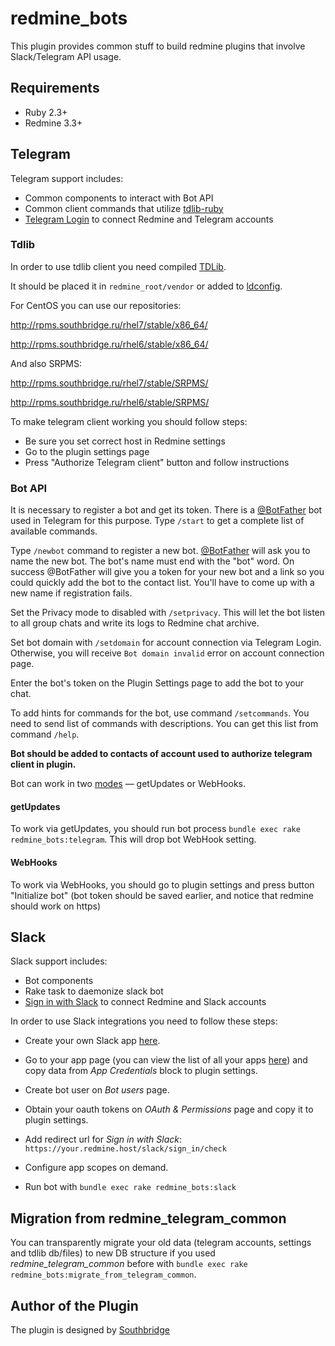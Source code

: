 # redmine_bots

This plugin provides common stuff to build redmine plugins that involve Slack/Telegram API usage.

## Requirements

* Ruby 2.3+
* Redmine 3.3+

## Telegram

Telegram support includes:

* Common components to interact with Bot API
* Common client commands that utilize [tdlib-ruby](https://github.com/centosadmin/tdlib-ruby)
* [Telegram Login](https://core.telegram.org/widgets/login) to connect Redmine and Telegram accounts

### Tdlib
In order to use tdlib client you need compiled [TDLib](https://github.com/tdlib/td).

  It should be placed it in `redmine_root/vendor` or added to [ldconfig](https://www.systutorials.com/docs/linux/man/8-ldconfig/).

  For CentOS you can use our repositories:

  http://rpms.southbridge.ru/rhel7/stable/x86_64/

  http://rpms.southbridge.ru/rhel6/stable/x86_64/

  And also SRPMS:

  http://rpms.southbridge.ru/rhel7/stable/SRPMS/

  http://rpms.southbridge.ru/rhel6/stable/SRPMS/
  
To make telegram client working you should follow steps:

* Be sure you set correct host in Redmine settings
* Go to the plugin settings page
* Press "Authorize Telegram client" button and follow instructions

### Bot API

It is necessary to register a bot and get its token.
There is a [@BotFather](https://telegram.me/botfather) bot used in Telegram for this purpose.
Type `/start` to get a complete list of available commands.

Type `/newbot` command to register a new bot.
[@BotFather](https://telegram.me/botfather) will ask you to name the new bot. The bot's name must end with the "bot" word.
On success @BotFather will give you a token for your new bot and a link so you could quickly add the bot to the contact list.
You'll have to come up with a new name if registration fails.

Set the Privacy mode to disabled with `/setprivacy`. This will let the bot listen to all group chats and write its logs to Redmine chat archive.

Set bot domain with `/setdomain` for account connection via Telegram Login. Otherwise, you will receive `Bot domain invalid` error on account connection page.

Enter the bot's token on the Plugin Settings page to add the bot to your chat.

To add hints for commands for the bot, use command `/setcommands`. You need to send list of commands with descriptions. You can get this list from command `/help`.

**Bot should be added to contacts of account used to authorize telegram client in plugin.**

Bot can work in two [modes](https://core.telegram.org/bots/api#getting-updates) — getUpdates or WebHooks.

#### getUpdates

To work via getUpdates, you should run bot process `bundle exec rake redmine_bots:telegram`.
This will drop bot WebHook setting.


#### WebHooks

To work via WebHooks, you should go to plugin settings and press button "Initialize bot"
(bot token should be saved earlier, and notice that redmine should work on https)

## Slack

Slack support includes:

* Bot components
* Rake task to daemonize slack bot
* [Sign in with Slack](https://api.slack.com/docs/sign-in-with-slack) to connect Redmine and Slack accounts

In order to use Slack integrations you need to follow these steps:

* Create your own Slack app [here](https://api.slack.com/apps?new_app=1).

* Go to your app page (you can view the list of all your apps [here](https://api.slack.com/apps)) and copy data from *App Credentials* block to plugin settings.

* Create bot user on *Bot users* page.

* Obtain your oauth tokens on *OAuth & Permissions* page and copy it to plugin settings.

* Add redirect url for *Sign in with Slack*: `https://your.redmine.host/slack/sign_in/check`

* Configure app scopes on demand.

* Run bot with `bundle exec rake redmine_bots:slack`

## Migration from redmine_telegram_common

You can transparently migrate your old data (telegram accounts, settings and tdlib db/files) to new DB structure if you used *redmine_telegram_common* before with `bundle exec rake redmine_bots:migrate_from_telegram_common`.


## Author of the Plugin

The plugin is designed by [Southbridge](https://southbridge.io)
